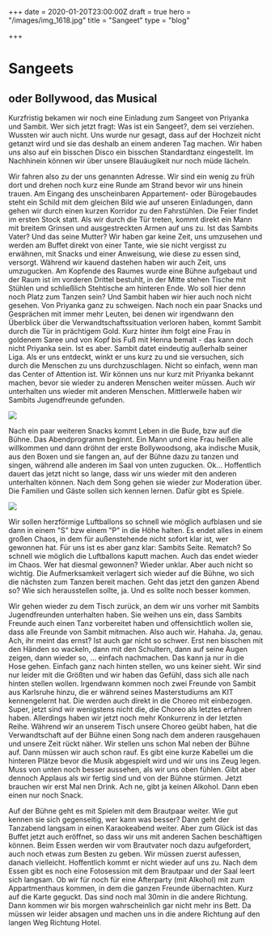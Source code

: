 +++
date = 2020-01-20T23:00:00Z
draft = true
hero = "/images/img_1618.jpg"
title = "Sangeet"
type = "blog"

+++
# Sangeets

## oder Bollywood, das Musical

Kurzfristig bekamen wir noch eine Einladung zum Sangeet von Priyanka und Sambit. Wer sich jetzt fragt: Was ist ein Sangeet?, dem sei verziehen. Wussten wir auch nicht. Uns wurde nur gesagt, dass auf der Hochzeit nicht getanzt wird und sie das deshalb an einem anderen Tag machen. Wir haben uns also auf ein bisschen Disco ein bisschen Standardtanz eingestellt. Im Nachhinein können wir über unsere Blauäugikeit nur noch müde lächeln.

Wir fahren also zu der uns genannten Adresse. Wir sind ein wenig zu früh dort und drehen noch kurz eine Runde am Strand bevor wir uns hinein trauen. Am Eingang des unscheinbaren Appartement- oder Bürogebaudes steht ein Schild mit dem gleichen Bild wie auf unseren Einladungen, dann gehen wir durch einen kurzen Korridor zu den Fahrstühlen. Die Feier findet im ersten Stock statt. Als wir durch die Tür treten, kommt direkt ein Mann mit breitem Grinsen und ausgestreckten Armen auf uns zu. Ist das Sambits Vater? Und das seine Mutter? Wir haben gar keine Zeit, uns umzusehen und werden am Buffet direkt von einer Tante, wie sie nicht vergisst zu erwähnen, mit Snacks und einer Anweisung, wie diese zu essen sind, versorgt. Während wir kauend dastehen haben wir auch Zeit, uns umzugucken. Am Kopfende des Raumes wurde eine Bühne aufgebaut und der Raum ist im vorderen Drittel bestuhlt, in der Mitte stehen Tische mit Stühlen und schließlich Stehtische am hinteren Ende. Wo soll hier denn noch Platz zum Tanzen sein? Und Sambit haben wir hier auch noch nicht gesehen. Von Priyanka ganz zu schweigen. Nach noch ein paar Snacks und Gesprächen mit immer mehr Leuten, bei denen wir irgendwann den Überblick über die Verwandtschaftssituation verloren haben, kommt Sambit durch die Tür in prächtigem Gold. Kurz hinter ihm folgt eine Frau in goldenem Saree und von Kopf bis Fuß mit Henna bemalt - das kann doch nicht Priyanka sein. Ist es aber. Sambit datet eindeutig außerhalb seiner Liga. Als er uns entdeckt, winkt er uns kurz zu und sie versuchen, sich durch die Menschen zu uns durchzuschlagen. Nicht so einfach, wenn man das Center of Attention ist. Wir können uns nur kurz mit Priyanka bekannt machen, bevor sie wieder zu anderen Menschen weiter müssen. Auch wir unterhalten uns wieder mit anderen Menschen. Mittlerweile haben wir Sambits Jugendfreunde gefunden.

![](/images/img_1368.jpg)

Nach ein paar weiteren Snacks kommt Leben in die Bude, bzw auf die Bühne. Das Abendprogramm beginnt. Ein Mann und eine Frau heißen alle willkommen und dann dröhnt der erste Bollywoodsong, aka indische Musik, aus den Boxen und sie fangen an, auf der Bühne dazu zu tanzen und singen, während alle anderen im Saal von unten zugucken. Ok... Hoffentlich dauert das jetzt nicht so lange, dass wir uns wieder mit den anderen unterhalten können. Nach dem Song gehen sie wieder zur Moderation über. Die Familien und Gäste sollen sich kennen lernen. Dafür gibt es Spiele.

![](/images/img_0544.jpg)

Wir sollen herzförmige Luftballons so schnell wie möglich aufblasen und sie dann in einem "S" bzw einem "P" in die Höhe halten. Es endet alles in einem großen Chaos, in dem für außenstehende nicht sofort klar ist, wer gewonnen hat. Für uns ist es aber ganz klar: Sambits Seite. Rematch? So schnell wie möglich die Luftballons kaputt machen. Auch das endet wieder im Chaos. Wer hat diesmal gewonnen? Wieder unklar. Aber auch nicht so wichtig. Die Aufmerksamkeit verlagert sich wieder auf die Bühne, wo sich die nächsten zum Tanzen bereit machen. Geht das jetzt den ganzen Abend so? Wie sich herausstellen sollte, ja. Und es sollte noch besser kommen.

Wir gehen wieder zu dem Tisch zurück, an dem wir uns vorher mit Sambits Jugendfreunden unterhalten haben. Sie weihen uns ein, dass Sambits Freunde auch einen Tanz vorbereitet haben und offensichtlich wollen sie, dass alle Freunde von Sambit mitmachen. Also auch wir. Hahaha. Ja, genau. Ach, ihr meint das ernst? Ist auch gar nicht so schwer. Erst nen bisschen mit den Händen so wackeln, dann mit den Schultern, dann auf seine Augen zeigen, dann wieder so, ... einfach nachmachen. Das kann ja nur in die Hose gehen. Einfach ganz nach hinten stellen, wo uns keiner sieht. Wir sind nur leider mit die Größten und wir haben das Gefühl, dass sich alle nach hinten stellen wollen. Irgendwann kommen noch zwei Freunde von Sambit aus Karlsruhe hinzu, die er während seines Masterstudiums am KIT kennengelernt hat. Die werden auch direkt in die Choreo mit einbezogen. Super, jetzt sind wir wenigstens nicht die, die Choreo als letztes erfahren haben. Allerdings haben wir jetzt noch mehr Konkurrenz in der letzten Reihe. Während wir an unserem Tisch unsere Choreo geübt haben, hat die Verwandtschaft auf der Bühne einen Song nach dem anderen rausgehauen und unsere Zeit rückt näher. Wir stellen uns schon Mal neben der Bühne auf. Dann müssen wir auch schon rauf. Es gibt eine kurze Kabellei um die hinteren Plätze bevor die Musik abgespielt wird und wir uns ins Zeug legen. Muss von unten noch besser aussehen, als wir uns oben fühlen. Gibt aber dennoch Applaus als wir fertig sind und von der Bühne stürmen. Jetzt brauchen wir erst Mal nen Drink. Ach ne, gibt ja keinen Alkohol. Dann eben einen nur noch Snack.

Auf der Bühne geht es mit Spielen mit dem Brautpaar weiter. Wie gut kennen sie sich gegenseitig, wer kann was besser? Dann geht der Tanzabend langsam in einen Karaokeabend weiter. Aber zum Glück ist das Buffet jetzt auch eröffnet, so dass wir uns mit anderen Sachen beschäftigen können. Beim Essen werden wir vom Brautvater noch dazu aufgefordert, auch noch etwas zum Besten zu geben. Wir müssen zuerst aufessen, danach vielleicht. Hoffentlich kommt er nicht wieder auf uns zu. Nach dem Essen gibt es noch eine Fotosession mit dem Brautpaar und der Saal leert sich langsam. Ob wir für noch für eine Afterparty (mit Alkohol) mit zum Appartmenthaus kommen, in dem die ganzen Freunde übernachten. Kurz auf die Karte geguckt. Das sind noch mal 30min in die andere Richtung. Dann kommen wir bis morgen wahrscheinlich gar nicht mehr ins Bett. Da müssen wir leider absagen und machen uns in die andere Richtung auf den langen Weg Richtung Hotel.